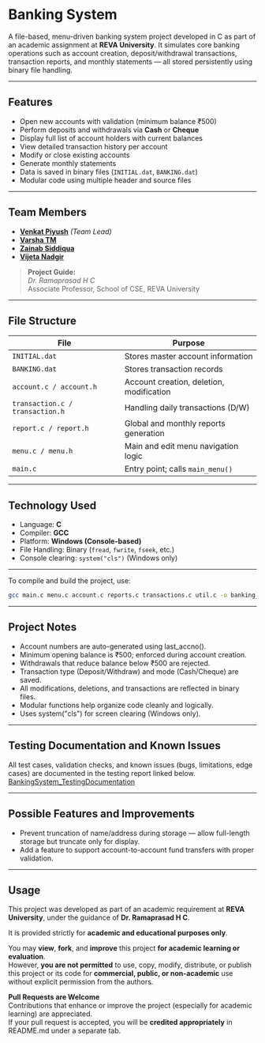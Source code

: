 # Banking System

A file-based, menu-driven banking system project developed in C as part of an academic assignment at **REVA University**. It simulates core banking operations such as account creation, deposit/withdrawal transactions, transaction reports, and monthly statements — all stored persistently using binary file handling.

---

## Features

- Open new accounts with validation (minimum balance ₹500)
- Perform deposits and withdrawals via **Cash** or **Cheque**
- Display full list of account holders with current balances
- View detailed transaction history per account
- Modify or close existing accounts
- Generate monthly statements
- Data is saved in binary files (`INITIAL.dat`, `BANKING.dat`)
- Modular code using multiple header and source files

---

## Team Members

- [**Venkat Piyush**](https://github.com/YTFL) *(Team Lead)*
- [**Varsha TM**](https://github.com/varsha2006147)
- [**Zainab Siddiqua**](https://github.com/Zainab-Siddiqua)
- [**Vijeta Nadgir**](https://github.com/vanilla2409)

> **Project Guide:**  
> *Dr. Ramaprasad H C*  
> Associate Professor, School of CSE, REVA University

---

## File Structure

| File                   | Purpose                                        |
|------------------------|------------------------------------------------|
| `INITIAL.dat`          | Stores master account information              |
| `BANKING.dat`          | Stores transaction records                     |
| `account.c / account.h`       | Account creation, deletion, modification     |
| `transaction.c / transaction.h` | Handling daily transactions (D/W)         |
| `report.c / report.h`         | Global and monthly reports generation       |
| `menu.c / menu.h`             | Main and edit menu navigation logic         |
| `main.c`                      | Entry point; calls `main_menu()`            |

---

## Technology Used

- Language: **C**
- Compiler: **GCC**
- Platform: **Windows (Console-based)**
- File Handling: Binary (`fread`, `fwrite`, `fseek`, etc.)
- Console clearing: `system("cls")` (Windows only)

---
 To compile and build the project, use:
 ```bash
 gcc main.c menu.c account.c reports.c transactions.c util.c -o banking_system -lm
```
---

## Project Notes
- Account numbers are auto-generated using last_accno().
- Minimum opening balance is ₹500; enforced during account creation.
- Withdrawals that reduce balance below ₹500 are rejected.
- Transaction type (Deposit/Withdraw) and mode (Cash/Cheque) are saved.
- All modifications, deletions, and transactions are reflected in binary files.
- Modular functions help organize code cleanly and logically.
- Uses system("cls") for screen clearing (Windows only).

---

## Testing Documentation and Known Issues
All test cases, validation checks, and known issues (bugs, limitations, edge cases) are documented in the testing report linked below.
[BankingSystem_TestingDocumentation](https://docs.google.com/spreadsheets/d/1qDCoJd-bLsNjO8sg1TkAqTwn_imdBhK9NAa8JJjgcCY/edit?usp=sharing)

---

## Possible Features and Improvements
- Prevent truncation of name/address during storage — allow full-length storage but truncate only for display.
- Add a feature to support account-to-account fund transfers with proper validation.

---

## Usage

This project was developed as part of an academic requirement at **REVA University**, under the guidance of **Dr. Ramaprasad H C**.

It is provided strictly for **academic and educational purposes only**.

You may **view**, **fork**, and **improve** this project **for academic learning or evaluation**.  
However, **you are not permitted** to use, copy, modify, distribute, or publish this project or its code for **commercial, public, or non-academic** use without explicit permission from the authors.

**Pull Requests are Welcome**  
Contributions that enhance or improve the project (especially for academic learning) are appreciated.  
If your pull request is accepted, you will be **credited appropriately** in README.md under a separate tab.


